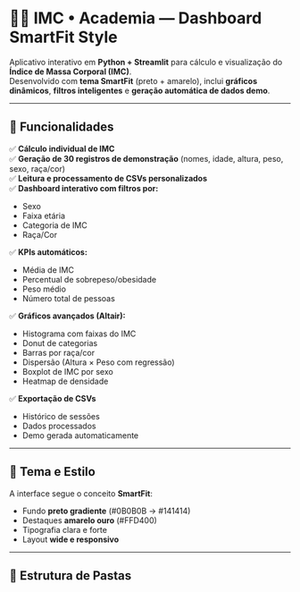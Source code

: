 # 🏋️‍♂️ IMC • Academia — Dashboard SmartFit Style

Aplicativo interativo em **Python + Streamlit** para cálculo e visualização do **Índice de Massa Corporal (IMC)**.  
Desenvolvido com **tema SmartFit** (preto + amarelo), inclui **gráficos dinâmicos**, **filtros inteligentes** e **geração automática de dados demo**.

---

## 🚀 Funcionalidades

✅ **Cálculo individual de IMC**  
✅ **Geração de 30 registros de demonstração** (nomes, idade, altura, peso, sexo, raça/cor)  
✅ **Leitura e processamento de CSVs personalizados**  
✅ **Dashboard interativo com filtros por:**
- Sexo  
- Faixa etária  
- Categoria de IMC  
- Raça/Cor  

✅ **KPIs automáticos:**
- Média de IMC  
- Percentual de sobrepeso/obesidade  
- Peso médio  
- Número total de pessoas  

✅ **Gráficos avançados (Altair):**
- Histograma com faixas do IMC  
- Donut de categorias  
- Barras por raça/cor  
- Dispersão (Altura × Peso com regressão)  
- Boxplot de IMC por sexo  
- Heatmap de densidade  

✅ **Exportação de CSVs**
- Histórico de sessões
- Dados processados
- Demo gerada automaticamente  

---

## 🎨 Tema e Estilo

A interface segue o conceito **SmartFit**:
- Fundo **preto gradiente** (#0B0B0B → #141414)
- Destaques **amarelo ouro** (#FFD400)
- Tipografia clara e forte
- Layout **wide e responsivo**

---

## 🧩 Estrutura de Pastas

